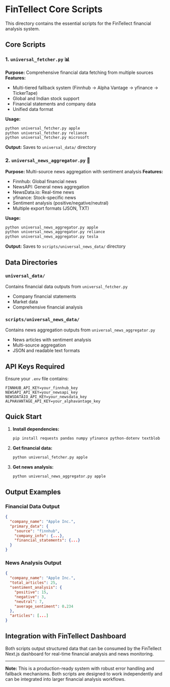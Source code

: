 # FinTellect Core Scripts

This directory contains the essential scripts for the FinTellect financial analysis system.

## Core Scripts

### 1. `universal_fetcher.py` 📊
**Purpose:** Comprehensive financial data fetching from multiple sources
**Features:**
- Multi-tiered fallback system (Finnhub → Alpha Vantage → yfinance → TickerTape)
- Global and Indian stock support
- Financial statements and company data
- Unified data format

**Usage:**
```bash
python universal_fetcher.py apple
python universal_fetcher.py reliance
python universal_fetcher.py microsoft
```

**Output:** Saves to `universal_data/` directory

### 2. `universal_news_aggregator.py` 📰
**Purpose:** Multi-source news aggregation with sentiment analysis
**Features:**
- Finnhub: Global financial news
- NewsAPI: General news aggregation
- NewsData.io: Real-time news
- yfinance: Stock-specific news
- Sentiment analysis (positive/negative/neutral)
- Multiple export formats (JSON, TXT)

**Usage:**
```bash
python universal_news_aggregator.py apple
python universal_news_aggregator.py reliance
python universal_news_aggregator.py tesla
```

**Output:** Saves to `scripts/universal_news_data/` directory

## Data Directories

### `universal_data/`
Contains financial data outputs from `universal_fetcher.py`
- Company financial statements
- Market data
- Comprehensive financial analysis

### `scripts/universal_news_data/`
Contains news aggregation outputs from `universal_news_aggregator.py`
- News articles with sentiment analysis
- Multi-source aggregation
- JSON and readable text formats

## API Keys Required

Ensure your `.env` file contains:
```
FINNHUB_API_KEY=your_finnhub_key
NEWSAPI_API_KEY=your_newsapi_key
NEWSDATAIO_API_KEY=your_newsdata_key
ALPHAVANTAGE_API_KEY=your_alphavantage_key
```

## Quick Start

1. **Install dependencies:**
   ```bash
   pip install requests pandas numpy yfinance python-dotenv textblob
   ```

2. **Get financial data:**
   ```bash
   python universal_fetcher.py apple
   ```

3. **Get news analysis:**
   ```bash
   python universal_news_aggregator.py apple
   ```

## Output Examples

### Financial Data Output
```json
{
  "company_name": "Apple Inc.",
  "primary_data": {
    "source": "finnhub",
    "company_info": {...},
    "financial_statements": {...}
  }
}
```

### News Analysis Output
```json
{
  "company_name": "Apple Inc.",
  "total_articles": 25,
  "sentiment_analysis": {
    "positive": 15,
    "negative": 3,
    "neutral": 7,
    "average_sentiment": 0.234
  },
  "articles": [...]
}
```

## Integration with FinTellect Dashboard

Both scripts output structured data that can be consumed by the FinTellect Next.js dashboard for real-time financial analysis and news monitoring.

---

**Note:** This is a production-ready system with robust error handling and fallback mechanisms. Both scripts are designed to work independently and can be integrated into larger financial analysis workflows.
